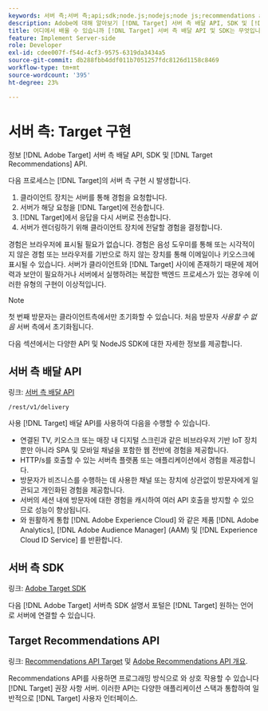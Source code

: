 ```yaml
---
keywords: 서버 측;서버 측;api;sdk;node.js;nodejs;node js;recommendations api;api:apis
description: Adobe에 대해 알아보기 [!DNL Target] 서버 측 배달 API, SDK 및 [!DNL Target] Recommendations API.
title: 어디에서 배울 수 있습니까 [!DNL Target] 서버 측 배달 API 및 SDK는 무엇입니까?
feature: Implement Server-side
role: Developer
exl-id: cdee007f-f54d-4cf3-9575-6319da3434a5
source-git-commit: db288fbb4ddf011b7051257fdc8126d1158c8469
workflow-type: tm+mt
source-wordcount: '395'
ht-degree: 23%

---
```


# 서버 측: Target 구현

정보 [!DNL Adobe Target] 서버 측 배달 API, SDK 및 [!DNL Target Recommendations] API.

다음 프로세스는 [!DNL Target]의 서버 측 구현 시 발생합니다.

1. 클라이언트 장치는 서버를 통해 경험을 요청합니다.
1. 서버가 해당 요청을 [!DNL Target]에 전송합니다.
1. [!DNL Target]에서 응답을 다시 서버로 전송합니다.
1. 서버가 렌더링하기 위해 클라이언트 장치에 전달할 경험을 결정합니다.

경험은 브라우저에 표시될 필요가 없습니다. 경험은 음성 도우미를 통해 또는 시각적이지 않은 경험 또는 브라우저를 기반으로 하지 않는 장치를 통해 이메일이나 키오스크에 표시될 수 있습니다. 서버가 클라이언트와 [!DNL Target] 사이에 존재하기 때문에 제어력과 보안이 필요하거나 서버에서 실행하려는 복잡한 백엔드 프로세스가 있는 경우에 이러한 유형의 구현이 이상적입니다.

>[!NOTE]
>
>첫 번째 방문자는 클라이언트측에서만 초기화할 수 있습니다. 처음 방문자 *사용할 수 없음* 서버 측에서 초기화됩니다.

다음 섹션에서는 다양한 API 및 NodeJS SDK에 대한 자세한 정보를 제공합니다.

## 서버 측 배달 API

링크: [서버 측 배달 API](https://developers.adobetarget.com/api/delivery-api/)

`/rest/v1/delivery`

사용 [!DNL Target] 배달 API를 사용하여 다음을 수행할 수 있습니다.

* 연결된 TV, 키오스크 또는 매장 내 디지털 스크린과 같은 비브라우저 기반 IoT 장치뿐만 아니라 SPA 및 모바일 채널을 포함한 웹 전반에 경험을 제공합니다.
* HTTP/s를 호출할 수 있는 서버측 플랫폼 또는 애플리케이션에서 경험을 제공합니다.
* 방문자가 비즈니스를 수행하는 데 사용한 채널 또는 장치에 상관없이 방문자에게 일관되고 개인화된 경험을 제공합니다.
* 서버의 세션 내에 방문자에 대한 경험을 캐시하여 여러 API 호출을 방지할 수 있으므로 성능이 향상됩니다.
* 와 원활하게 통합 [!DNL Adobe Experience Cloud] 와 같은 제품 [!DNL Adobe Analytics], [!DNL Adobe Audience Manager] (AAM) 및 [!DNL Experience Cloud ID Service] 를 반환합니다.

## 서버 측 SDK

링크: [Adobe Target SDK](https://adobetarget-sdks.gitbook.io/docs/)

다음 [!DNL Adobe Target] 서버측 SDK 설명서 포털은 [!DNL Target] 원하는 언어로 서버에 연결할 수 있습니다.

## Target Recommendations API

링크: [Recommendations API Target](https://developers.adobetarget.com/api/recommendations) 및 [Adobe Recommendations API 개요](https://experienceleague.adobe.com/docs/target-learn/recommendations-api-tutorial/recs-api-overview.html).

Recommendations API를 사용하면 프로그래밍 방식으로 와 상호 작용할 수 있습니다 [!DNL Target] 권장 사항 서버. 이러한 API는 다양한 애플리케이션 스택과 통합하여 일반적으로 [!DNL Target] 사용자 인터페이스.
